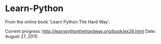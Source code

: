# Learn-Python
From the online book 'Learn Python The Hard Way'.

Current progress: 
http://learnpythonthehardway.org/book/ex26.html
Date: August 27, 2015
